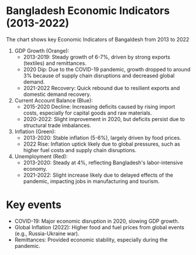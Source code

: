 # Bangladesh Economic Indicators (2013-2022)
The chart shows key Economic Indicators of Bangaldesh from 2013 to 2022 
1. GDP Growth (Orange):
   - 2013-2019: Steady growth of 6-7%, driven by strong exports (textiles) and remittances.
   - 2020 Dip: Due to the COVID-19 pandemic, growth dropped to around 3% because of supply chain disruptions and decreased global demand.
   - 2021-2022 Recovery: Quick rebound due to resilient exports and domestic demand recovery.
2. Current Account Balance (Blue):
   - 2015-2020 Decline: Increasing deficits caused by rising import costs, especially for capital goods and raw materials.
   - 2020-2022: Slight improvement in 2020, but deficits persist due to structural trade imbalances.
3. Inflation (Green):
   - 2013-2020: Stable inflation (5-6%), largely driven by food prices.
   - 2022 Rise: Inflation uptick likely due to global pressures, such as higher fuel costs and supply chain disruptions.
4. Unemployment (Red):
   - 2013-2020: Steady at 4%, reflecting Bangladesh's labor-intensive economy.
   - 2021-2022: Slight increase likely due to delayed effects of the pandemic, impacting jobs in manufacturing and tourism.

# Key events 
- COVID-19: Major economic disruption in 2020, slowing GDP growth.
- Global Inflation (2022): Higher food and fuel prices from global events (e.g., Russia-Ukraine war).
- Remittances: Provided economic stability, especially during the pandemic.
